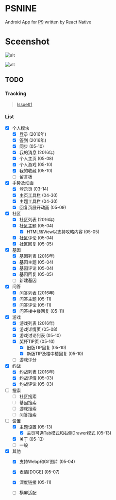 # PSNINE
Android App for [P9](http://psnine.com/) written by React Native

# Sceenshot
![alt](https://oebegwmfv.qnssl.com/static/upload/201609/ZPwgVS32uWok0h4NuZfFlVPe.gif)

![alt](https://oebegwmfv.qnssl.com/static/upload/201609/uxCsfQYGiwVrkpH6fMxxNm2D.gif)

## TODO

### Tracking
> [Issue#1](https://github.com/smallpath/psnine/issues/1)

### List

- [x] 个人模块
  - [x] 登录 (2016年)
  - [x] 签到 (2016年)
  - [x] 同步 (05-10)
  - [x] 我的消息 (2016年)
  - [x] 个人主页 (05-08)
  - [x] 个人游戏 (05-10)
  - [x] 我的收藏 (05-10)
  - [ ] 留言板
- [x] 手势及动画
  - [x] 登录页 (03-14)
  - [x] 主页工具栏 (04-30)
  - [x] 主题工具栏 (04-30)
  - [x] 回复页展开动画 (05-09)
- [x] 社区
  - [x] 社区列表 (2016年)
  - [x] 社区主题 (05-04)
    - [x] HTML转View以支持攻略内容 (05-05)
  - [x] 社区评论 (05-04)
  - [x] 社区回复 (05-05)
- [x] 基因
  - [x] 基因列表 (2016年)
  - [x] 基因主题 (05-04)
  - [x] 基因评论 (05-04)
  - [x] 基因回复 (05-05)
  - [ ] 新建基因
- [x] 问答
  - [x] 问答列表 (2016年)
  - [x] 问答主题 (05-11)
  - [x] 问答评论 (05-11)
  - [x] 问答楼中楼回复 (05-11)
- [x] 游戏
  - [x] 游戏列表 (2016年)
  - [x] 游戏详情页 (05-08)
  - [x] 游戏讨论列表 (05-10)
  - [x] 奖杯TIP页 (05-10)
    - [x] 旧版TIP回复 (05-10)
    - [x] 新版TIP及楼中楼回复 (05-10)
  - [ ] 游戏评分
- [x] 约战
  - [x] 约战列表 (2016年)
  - [x] 约战详情 (05-03)
  - [x] 约战评论 (05-03)
- [ ] 搜索
  - [ ] 社区搜索
  - [ ] 基因搜索
  - [ ] 游戏搜索
  - [ ] 问答搜索
- [ ] 设置
  - [x] 主题设置 (05-13)
    - [x] 主页可选Tab模式和右侧Drawer模式 (05-13)
  - [x] 关于 (05-13)
  - [ ] 一般 
- [x] 其他
  - [x] 支持Webp和Gif图片 (05-04)
  - [x] 表情[DOGE] (05-07)
  - [x] 深度链接 (05-11)
  - [ ] 横屏适配

